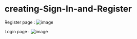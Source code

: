 # creating-Sign-In-and-Register

Register page : ![image](https://github.com/tamimrahmanriyad/creating-Sign-In-and-Register/assets/76222376/b9fddec5-b32c-489f-a899-eadf6cf679f1)


Login page : ![image](https://github.com/tamimrahmanriyad/creating-Sign-In-and-Register/assets/76222376/45cd2b33-dd95-49b1-87f3-8a0f0d7c23f7)
